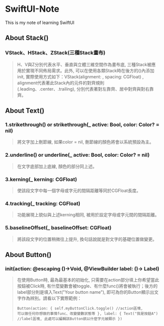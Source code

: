 # SwiftUI-Note
  This is my note of learning SwiftUI
  
  ## About Stack()
### VStack、HStack、ZStack(三種Stack畫布)
  > H、V與Z分別代表水平、垂直與立體三維空間作為畫布底, 三種Stack被應用於實現不同佈局需求。此外, 可以在使用各類Stack時在後方的()內添加init, 實際使用方式如下：VStack(alignment: , spacing: CGFloat) , alignment代表著此Stack內的元件的對齊規則(.leading、.center、.trailing), 分別代表著對左靠齊、居中對齊與對右靠齊。
  
## About Text()
### 1.strikethrough() or strikethrough(_ active: Bool, color: Color? = nil)
  > 將文字加上刪節線, 如果color = nil, 刪節線的顏色將會以系統預設為主。
### 2.underline() or underline(_ active: Bool, color: Color? = nil) 
  > 在文字底部加上底線, 顏色的部分同上述。
### 3.kerning(_ kerning: CGFloat)
  > 使該段文字中每一個字母或字元的間隔距離等同於CGFloat長度。
### 4.tracking(_ tracking: CGFloat)
  > 功能展現上貌似與上述kerning相同, 被用於設定字母或字元間的間隔距離。
### 5.baselineOffset(_ baselineOffset: CGFloat)
  > 將該段文字的位置稍微往上提升, 換句話說就是對文字的基礎位置做變更。

## About Button()
### init(action: @escaping ()->Void, @ViewBuilder label: ()-> Label)
  > 在使用Button時, 最為最基本的初始化, 只需要在action部分填上你希望當此按鈕被Click時, 有什麼變數會被toggle、有什麼func()將會被執行；後方的label部分則是填入Text("Your button name"), 即可為你的Button顯示出文字作為辨別。請看以下實際範例：
                    <pre><code>Button(action: {
                        self.myButtonClick.toggle() //action區塊, 可以做任何你想做的事情func、改變變數狀態等
                    }, label: {
                        Text("我是按鈕A") //label區塊, 此處可以編輯該Button欲以什麼字元被顯示
                    })</code></pre>
